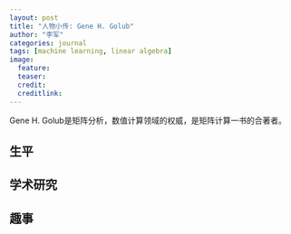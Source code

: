 ```yaml
---
layout: post
title: "人物小传: Gene H. Golub"
author: "李军"
categories: journal
tags: [machine learning, linear algebra]
image:
  feature: 
  teaser: 
  credit:
  creditlink:
---
```


Gene H. Golub是矩阵分析，数值计算领域的权威，是矩阵计算一书的合著者。

## 生平

## 学术研究

## 趣事
